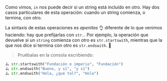 Como vimos, `in` nos puede decir si un string está incluído en otro. Hay dos casos particulares de esta operación: cuando un string comienza, o termina, con otro. 

La sintaxis de estas operaciones es _apenitas_ :ok_hand: diferente de lo que venimos haciendo: hay que prefijarlas con `str.`. Por ejemplo, la operación que devuelve si un `string` comienza con otro es `str.startswith`, mientras que la que nos dice si termina con otro es `str.endswith`. :eyes:

> Pruébalas en la consola escribiendo:
>
``` python
ム str.startswith("Fundación e imperio", "Fundación")
ム str.endswith("Bueno, y sí", "y sí")
ム str.endswith("Hola, ¿qué tal?", "Hola")
```